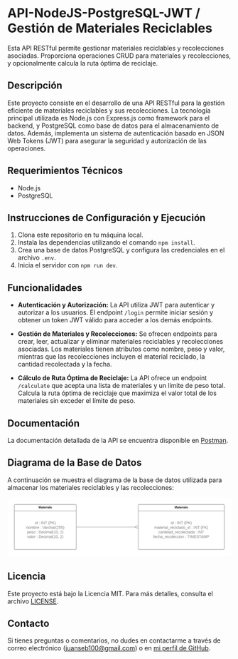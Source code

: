 # API-NodeJS-PostgreSQL-JWT / Gestión de Materiales Reciclables

Esta API RESTful permite gestionar materiales reciclables y recolecciones asociadas. Proporciona operaciones CRUD para materiales y recolecciones, y opcionalmente calcula la ruta óptima de reciclaje.

## Descripción

Este proyecto consiste en el desarrollo de una API RESTful para la gestión eficiente de materiales reciclables y sus recolecciones. La tecnología principal utilizada es Node.js con Express.js como framework para el backend, y PostgreSQL como base de datos para el almacenamiento de datos. Además, implementa un sistema de autenticación basado en JSON Web Tokens (JWT) para asegurar la seguridad y autorización de las operaciones.

## Requerimientos Técnicos

- Node.js
- PostgreSQL

## Instrucciones de Configuración y Ejecución

1. Clona este repositorio en tu máquina local.
2. Instala las dependencias utilizando el comando `npm install`.
3. Crea una base de datos PostgreSQL y configura las credenciales en el archivo `.env`.
4. Inicia el servidor con `npm run dev`.

## Funcionalidades

- **Autenticación y Autorización:** La API utiliza JWT para autenticar y autorizar a los usuarios. El endpoint `/login` permite iniciar sesión y obtener un token JWT válido para acceder a los demás endpoints.

- **Gestión de Materiales y Recolecciones:** Se ofrecen endpoints para crear, leer, actualizar y eliminar materiales reciclables y recolecciones asociadas. Los materiales tienen atributos como nombre, peso y valor, mientras que las recolecciones incluyen el material reciclado, la cantidad recolectada y la fecha.

- **Cálculo de Ruta Óptima de Reciclaje:** La API ofrece un endpoint `/calculate` que acepta una lista de materiales y un límite de peso total. Calcula la ruta óptima de reciclaje que maximiza el valor total de los materiales sin exceder el límite de peso.

## Documentación

La documentación detallada de la API se encuentra disponible en [Postman](https://documenter.getpostman.com/view/25921242/2s9Y5YRMeJ).

## Diagrama de la Base de Datos

A continuación se muestra el diagrama de la base de datos utilizada para almacenar los materiales reciclables y las recolecciones:

![Diagrama de la Base de Datos](./Img/diagramaBD.png)

## Licencia

Este proyecto está bajo la Licencia MIT. Para más detalles, consulta el archivo [LICENSE](LICENSE).

## Contacto

Si tienes preguntas o comentarios, no dudes en contactarme a través de correo electrónico (juanseb100@gmail.com) o en [mi perfil de GitHub](https://github.com/JBxss).
